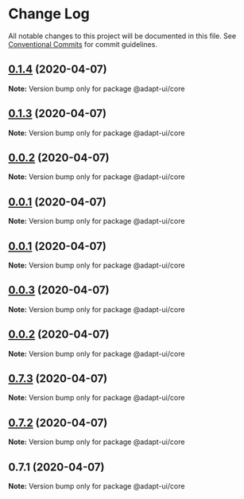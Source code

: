# Change Log

All notable changes to this project will be documented in this file.
See [Conventional Commits](https://conventionalcommits.org) for commit guidelines.

## [0.1.4](https://github.com/PavelNen/adapt-ui/compare/@adapt-ui/core@0.1.3...@adapt-ui/core@0.1.4) (2020-04-07)

**Note:** Version bump only for package @adapt-ui/core





## [0.1.3](https://github.com/PavelNen/adapt-ui/compare/@adapt-ui/core@0.0.1...@adapt-ui/core@0.1.3) (2020-04-07)

**Note:** Version bump only for package @adapt-ui/core





## [0.0.2](https://github.com/PavelNen/adapt-ui/compare/@adapt-ui/core@0.0.1...@adapt-ui/core@0.0.2) (2020-04-07)

**Note:** Version bump only for package @adapt-ui/core





## [0.0.1](https://github.com/PavelNen/adapt-ui/compare/@adapt-ui/core@0.0.1...@adapt-ui/core@0.0.1) (2020-04-07)

**Note:** Version bump only for package @adapt-ui/core





## [0.0.1](https://github.com/PavelNen/adapt-ui/compare/@adapt-ui/core@0.0.3...@adapt-ui/core@0.0.1) (2020-04-07)

**Note:** Version bump only for package @adapt-ui/core





## [0.0.3](https://github.com/PavelNen/adapt-ui/compare/@adapt-ui/core@0.0.2...@adapt-ui/core@0.0.3) (2020-04-07)

**Note:** Version bump only for package @adapt-ui/core





## [0.0.2](https://github.com/PavelNen/adapt-ui/compare/@adapt-ui/core@0.7.3...@adapt-ui/core@0.0.2) (2020-04-07)

**Note:** Version bump only for package @adapt-ui/core





## [0.7.3](https://github.com/PavelNen/adapt-ui/compare/@adapt-ui/core@0.7.2...@adapt-ui/core@0.7.3) (2020-04-07)

**Note:** Version bump only for package @adapt-ui/core





## [0.7.2](https://github.com/PavelNen/adapt-ui/compare/@adapt-ui/core@0.7.1...@adapt-ui/core@0.7.2) (2020-04-07)

**Note:** Version bump only for package @adapt-ui/core





## 0.7.1 (2020-04-07)

**Note:** Version bump only for package @adapt-ui/core
